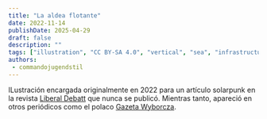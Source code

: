 ```yaml
---
title: "La aldea flotante"
date: 2022-11-14
publishDate: 2025-04-29
draft: false
description: ""
tags: ["illustration", "CC BY-SA 4.0", "vertical", "sea", "infrastructure", "reclaimed structure"]
authors:
 - commandojugendstil
---
```


ILustración encargada originalmente en 2022 para un artículo solarpunk en la revista [Liberal Debatt](https://www.liberaldebatt.se/) que nunca se publicó. Mientras tanto, apareció en otros periódicos como el polaco [Gazeta Wyborcza](https://wyborcza.pl/magazyn/7,124059,29139718,haker-i-aktywista-klimatyczny-mam-dosc-iron-mana-batmana.html).

